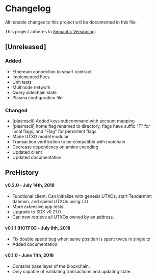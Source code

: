 # Changelog
All notable changes to this project will be documented in this file.

This project adheres to [Semantic Versioning](https://semver.org/spec/v2.0.0.html).

## [Unreleased]
### Added
- Ethereum connection to smart contract
- Implemented Fees
- Unit tests
- Multinode network
- Query sidechain state
- Plasma configuration file
### Changed
- [plasmacli] Added keys subcommand with account mapping
- [plasmacli] home flag renamed to directory, flags have suffic "F" for local flags, and "Flag" for persistent flags
- Made UTXO model modular
- Transaction verification to be compatible with rootchain
- Decrease dependency on amino encoding
- Updated client
- Updated documentation

## PreHistory

#### v0.2.0 - July 14th, 2018
- Functional client. Can initialize with genesis UTXOs, start Tendermint daemon, and spend UTXOs using CLI.
- More extensive app tests
- Upgrade to SDK v0.21.0
- Can now retrieve all UTXOs owned by an address.

#### v0.1.1 [HOTFIX] - July 8th, 2018 
- Fix double spend bug when same position is spent twice in single tx
- Added documentation

#### v0.1.0 - June 11th, 2018
- Contains base layer of the blockchain.
- Only capable of validating transactions and updating state.


